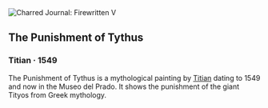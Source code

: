 <div class="artwork-of-the-day">
  <div class="container">
    <div class="img-wrapper">
      <img
        src="https://uploads2.wikiart.org/00134/images/titian/tityus1.jpg!Large.jpg"
        alt="Charred Journal: Firewritten V" />
    </div>
    <div class="artwork-detail">
      <div class="artwork-origin"> 
        <h2 class="artwork-name">The Punishment of Tythus</h2>
        <h3 class="artist">
          Titian
                    ·  1549
        </h3>
      </div>
      <p class="description">
        <span class="artwork-description-text ng-binding" ng-bind-html="viewModel.ArtworkOfTheDay.Description | unsafe">The Punishment of Tythus is a mythological painting by <a target="_blank" href="/en/titian">Titian</a> dating to 1549 and now in the Museo del Prado. It shows the punishment of the giant Tityos from Greek mythology.</span>
                        <div class="text-shadow-container ng-hide" ng-show="showShadow"></div>
      </p>
    </div>
  </div>

</div>
